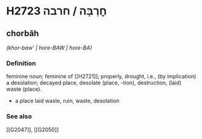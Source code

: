# H2723 חׇרְבָּה / חרבה

## chorbâh

_(khor-baw' | hore-BAW | hore-BA)_

### Definition

feminine noun; feminine of [[H2721]]; properly, drought, i.e., (by implication) a desolation; decayed place, desolate (place, -tion), destruction, (laid) waste (place).

- a place laid waste, ruin, waste, desolation
### See also

[[G2047]], [[G2050]]

